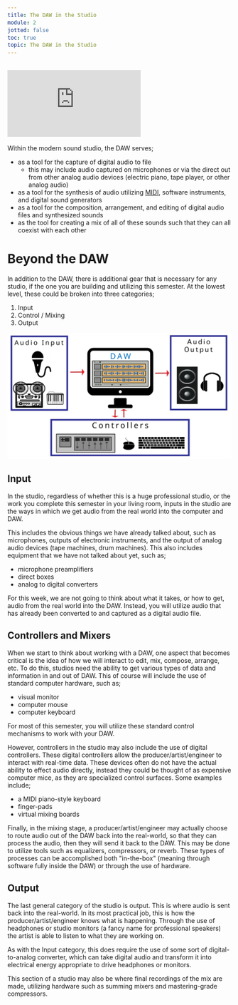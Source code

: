 ```yaml
---
title: The DAW in the Studio
module: 2
jotted: false
toc: true
topic: The DAW in the Studio
---
```



<br />

<div class="embed-responsive embed-responsive-16by9"><iframe class="embed-responsive-item" src="https://www.youtube.com/embed/TOC1gdKFKfo" frameborder="0" allow="accelerometer; autoplay; encrypted-media; gyroscope; picture-in-picture" allowfullscreen></iframe></div>


Within the modern sound studio, the DAW serves;

- as a tool for the capture of digital audio to file
    - this may include audio captured on microphones or via the direct out from other analog audio devices (electric piano, tape player, or other analog audio)
- as a tool for the synthesis of audio utilizing [MIDI](https://www.midi.org), software instruments, and digital sound generators
- as a tool for the composition, arrangement, and editing of digital audio files and synthesized sounds
- as the tool for creating a mix of all of these sounds such that they can all coexist with each other

# Beyond the DAW

In addition to the DAW, there is additional gear that is necessary for any studio, if the one you are building and utilizing this semester. At the lowest level, these could be broken into three categories;

1. Input
2. Control / Mixing
3. Output

![Overview of studio components](../imgs/studio-component-overview.svg "Overview of studio components")

## Input

In the studio, regardless of whether this is a huge professional studio, or the work you complete this semester in your living room, inputs in the studio are the ways in which we get audio from the real world into the computer and DAW.

This includes the obvious things we have already talked about, such as microphones, outputs of electronic instruments, and the output of analog audio devices (tape machines, drum machines). This also includes equipment that we have not talked about yet, such as;

- microphone preamplifiers
- direct boxes
- analog to digital converters

For this week, we are not going to think about what it takes, or how to get, audio from the real world into the DAW. Instead, you will utilize audio that has already been converted to and captured as a digital audio file.

## Controllers and Mixers

When we start to think about working with a DAW, one aspect that becomes critical is the idea of how we will interact to edit, mix, compose, arrange, etc. To do this, studios need the ability to get various types of data and information in and out of DAW. This of course will include the use of standard computer hardware, such as;

- visual monitor
- computer mouse
- computer keyboard

For most of this semester, you will utilize these standard control mechanisms to work with your DAW.

However, controllers in the studio may also include the use of digital controllers. These digital controllers allow the producer/artist/engineer to interact with real-time data. These devices often do not have the actual ability to effect audio directly, instead they could be thought of as expensive computer mice, as they are specialized control surfaces. Some examples include;

- a MIDI piano-style keyboard
- finger-pads
- virtual mixing boards

Finally, in the mixing stage, a producer/artist/engineer may actually choose to route audio out of the DAW back into the real-world, so that they can process the audio, then they will send it back to the DAW. This may be done to utilize tools such as equalizers, compressors, or reverb. These types of processes can be accomplished both "in-the-box" (meaning through software fully inside the DAW) or through the use of hardware.

## Output

The last general category of the studio is output. This is where audio is sent back into the real-world. In its most practical job, this is how the producer/artist/engineer knows what is happening. Through the use of headphones or studio monitors (a fancy name for professional speakers) the artist is able to listen to what they are working on.

As with the Input category, this does require the use of some sort of digital-to-analog converter, which can take digital audio and transform it into electrical energy appropriate to drive headphones or monitors.

This section of a studio may also be where final recordings of the mix are made, utilizing hardware such as summing mixers and mastering-grade compressors.
